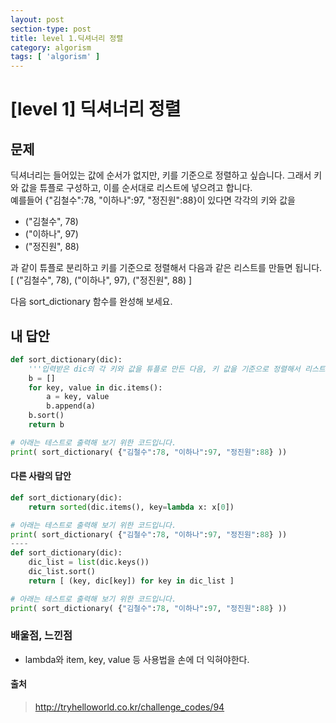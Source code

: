 ```yaml
---
layout: post
section-type: post
title: level 1.딕셔너리 정렬
category: algorism
tags: [ 'algorism' ]
---
```


# [level 1] 딕셔너리 정렬

## 문제

딕셔너리는 들어있는 값에 순서가 없지만, 키를 기준으로 정렬하고 싶습니다. 그래서 키와 값을 튜플로 구성하고, 이를 순서대로 리스트에 넣으려고 합니다.  
예를들어 {"김철수":78, "이하나":97, "정진원":88}이 있다면 각각의 키와 값을  

- ("김철수", 78)
- ("이하나", 97)
- ("정진원", 88)

과 같이 튜플로 분리하고 키를 기준으로 정렬해서 다음과 같은 리스트를 만들면 됩니다.  
[ ("김철수", 78), ("이하나", 97), ("정진원", 88) ]  

다음 sort_dictionary 함수를 완성해 보세요.

## 내 답안

```python
def sort_dictionary(dic):
    '''입력받은 dic의 각 키와 값을 튜플로 만든 다음, 키 값을 기준으로 정렬해서 리스트에 넣으세요. 그 리스트를 return하면 됩니다.'''
    b = []
    for key, value in dic.items():
        a = key, value
        b.append(a)
    b.sort()
    return b

# 아래는 테스트로 출력해 보기 위한 코드입니다.
print( sort_dictionary( {"김철수":78, "이하나":97, "정진원":88} ))
```

#### 다른 사람의 답안

```python
def sort_dictionary(dic):
    return sorted(dic.items(), key=lambda x: x[0])

# 아래는 테스트로 출력해 보기 위한 코드입니다.
print( sort_dictionary( {"김철수":78, "이하나":97, "정진원":88} ))
----
def sort_dictionary(dic):
    dic_list = list(dic.keys())
    dic_list.sort()
    return [ (key, dic[key]) for key in dic_list ]

# 아래는 테스트로 출력해 보기 위한 코드입니다.
print( sort_dictionary( {"김철수":78, "이하나":97, "정진원":88} ))
```

### 배울점, 느낀점

- lambda와 item, key, value 등 사용법을 손에 더 익혀야한다.

#### 출처
> <http://tryhelloworld.co.kr/challenge_codes/94>
